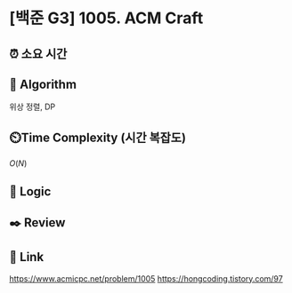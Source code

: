 # [백준 G3] 1005. ACM Craft
 
## ⏰  **소요 시간**

## :pushpin: **Algorithm**
위상 정렬, DP

## ⏲️**Time Complexity (시간 복잡도)**
$O(N)$

## :round_pushpin: **Logic**


## :black_nib: **Review**


## 📡 Link
https://www.acmicpc.net/problem/1005
https://hongcoding.tistory.com/97